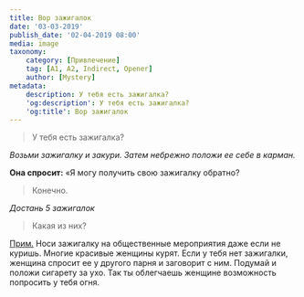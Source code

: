 ```yaml
---
title: Вор зажигалок
date: '03-03-2019'
publish_date: '02-04-2019 08:00'
media: image
taxonomy:
    category: [Привлечение]
    tag: [A1, A2, Indirect, Opener]
    author: [Mystery]
metadata:
    description: У тебя есть зажигалка?
    'og:description': У тебя есть зажигалка?
    'og:title': Вор зажигалок
---
```


> У тебя есть зажигалка?

_Возьми зажигалку и закури. Затем небрежно положи ее себе в карман._ 

**Она спросит:** «Я могу получить свою зажигалку обратно?

> Конечно.  

_Достань 5 зажигалок_

> Какая из них?

[Прим.](/players/mystery "Mystery") Носи зажигалку на общественные мероприятия даже если не куришь. Многие красивые женщины курят. Если у тебя нет зажигалки, женщина спросит ее у другого парня и заговорит с ним. Подумай и положи сигарету за ухо. Так ты облегчаешь женщине возможность попросить у тебя огня.